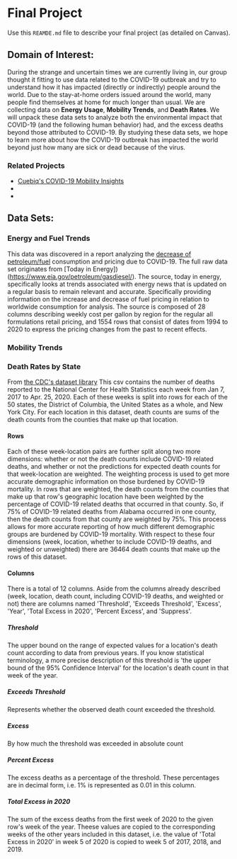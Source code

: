 # Final Project
Use this `REAMDE.md` file to describe your final project (as detailed on Canvas).

## Domain of Interest:

During the strange and uncertain times we are currently living in, our group thought it fitting to use data related to the COVID-19 outbreak and try to understand how it has impacted (directly or indirectly) people around the world. Due to the stay-at-home orders issued around the world, many people find themselves at home for much longer than usual. We are collecting data on **Energy Usage**, **Mobility Trends**, and **Death Rates**. We will unpack these data sets to analyze both the environmental impact that COVID-19 (and the following human behavior) had, and the excess deaths beyond those attributed to COVID-19. By studying these data sets, we hope to learn more about how the COVID-19 outbreak has impacted the world beyond just how many are sick or dead because of the virus.

### Related Projects

- [Cuebiq's COVID-19 Mobility Insights](https://help.cuebiq.com/hc/en-us/articles/360041285051-Reading-Cuebiq-s-COVID-19-Mobility-Insights#h_4e44ff71-27e9-4b83-977e-d18911b21817)
- []()
- []()

## Data Sets:

### Energy and Fuel Trends
This data was discovered in a report analyzing the [decrease of petroleum/fuel](https://www.eia.gov/todayinenergy/detail.php?id=43455) consumption and pricing due to COVID-19. The full raw data set originates from [Today in Energy])(https://www.eia.gov/petroleum/gasdiesel/). The source, today in energy, specifically looks at trends associated with energy news that is updated on a regular basis to remain relevant and accurate. Specifically providing information on the increase and decrease of fuel pricing in relation to worldwide consumption for analysis. The source is composed of 28 columns describing weekly cost per gallon by region for the regular all formulations retail pricing, and 1554 rows that consist of dates from 1994 to 2020 to express the pricing changes from the past to recent effects.


### Mobility Trends



### Death Rates by State
From [the CDC's dataset library](https://data.cdc.gov/NCHS/Excess-Deaths-Associated-with-COVID-19/xkkf-xrst)
This csv contains the number of deaths reported to the National Center for
Health Statistics each week from Jan 7, 2017 to Apr. 25, 2020. Each of these
weeks is split into rows for each of the 50 states, the District of Columbia,
the United States as a whole, and New York City. For each location in this
dataset, death counts are sums of the death counts from the counties that make
up that location.

#### Rows
Each of these week-location pairs are further split along two
more dimensions: whether or not the death counts include COVID-19 related
deaths, and whether or not the predictions for expected death counts for that
week-location are weighted.
The weighting process is used to get more accurate demographic information on
those burdened by COVID-19 mortality. In rows that are weighted, the death
counts from the counties that make up that row's geographic location have been
weighted by the percentage of COVID-19 related deaths that occurred in that
county. So, if 75% of COVID-19 related deaths from Alabama occurred in one
county, then the death counts from that county are weighted by 75%. This
process allows for more accurate reporting of how much different demographic
groups are burdened by COVID-19 mortality.
With respect to these four dimensions (week, location, whether to include
COVID-19 deaths, and weighted or unweighted) there are 36464 death counts that
make up the rows of this dataset.

#### Columns
There is a total of 12 columns. Aside from the columns already described (week,
location, death count, including COVID-19 deaths, and weighted or not) there
are columns named 'Threshold', 'Exceeds Threshold', 'Excess', 'Year', 'Total
Excess in 2020', 'Percent Excess', and 'Suppress'.

##### Threshold
The upper bound on the range of expected values for a location's
death count according to data from previous years. If you know statistical
terminology, a more precise description of this threshold is 'the upper bound
of the 95% Confidence Interval' for the location's death count in that week of
the year.

##### Exceeds Threshold
Represents whether the observed death count exceeded the threshold.

##### Excess
By how much the threshold was exceeded in absolute count

##### Percent Excess
The excess deaths as a percentage of the threshold. These percentages are in
decimal form, i.e. 1% is represented as 0.01 in this column.

##### Total Excess in 2020
The sum of the excess deaths from the first week of 2020 to the given row's
week of the year. Theese values are copied to the corresponding weeks of the
other years included in this dataset, i.e. the value of 'Total Excess in 2020'
in week 5 of 2020 is copied to week 5 of 2017, 2018, and 2019.
